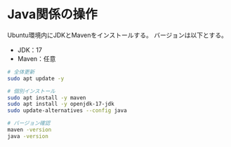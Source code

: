 # Java関係の操作

Ubuntu環境内にJDKとMavenをインストールする。
バージョンは以下とする。
- JDK：17
- Maven：任意

```bash
# 全体更新
sudo apt update -y

# 個別インストール
sudo apt install -y maven
sudo apt install -y openjdk-17-jdk
sudo update-alternatives --config java

# バージョン確認
maven -version
java -version
```